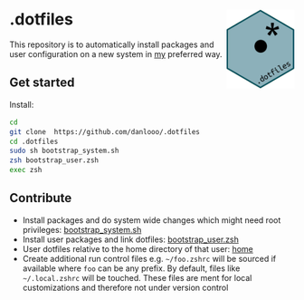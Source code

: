 # .dotfiles <img src='.logo.png' align="right" height="138.5" />

This repository  is to automatically install  packages and user configuration on a new system  in [my](https://github.com/danlooo) preferred way.

## Get started

Install:

```sh
cd
git clone  https://github.com/danlooo/.dotfiles
cd .dotfiles
sudo sh bootstrap_system.sh 
zsh bootstrap_user.zsh 
exec zsh
```

## Contribute

-  Install packages and do system wide changes which  might  need root privileges: [bootstrap_system.sh](bootstrap_system.sh)
-  Install user packages and link  dotfiles:  [bootstrap_user.zsh](bootstrap_user.zsh)
-  User  dotfiles relative to the home directory of that user: [home](home)
-  Create additional run control files e.g.  `~/foo.zshrc` will be sourced if available where `foo` can be any prefix. By default, files like  `~/.local.zshrc` will be touched. These files are ment for local customizations and therefore not under version control